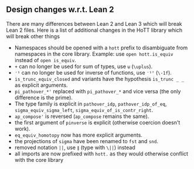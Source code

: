 ## Design changes w.r.t. Lean 2

There are many differences between Lean 2 and Lean 3 which will break Lean 2 files. Here is a list of additional changes in the HoTT library which will break other things

* Namespaces should be opened with a `hott` prefix to disambiguate from namespaces in the core library. Example: use `open hott.is_equiv` instead of `open is_equiv`.
* `+` can no longer be used for sum of types, use `⊎` (`\uplus`).
* `⁻¹` can no longer be used for inverse of functions, use `⁻¹ᶠ` (`\-1f`).
* `is_trunc_equiv_closed` and variants have the hypothesis `is_trunc _ _` as explicit arguments.
* `pi_pathover_*'` replaced with `pi_pathover_*` and vice versa (the only difference is the prime).
* The type family is explicit in `pathover_idp`, `pathover_idp_of_eq`, `sigma_equiv_sigma_left`, `sigma_equiv_of_is_contr_right`.
* `ap_compose'` is reversed (`ap_compose` remains the same).
* the first argument of `pinverse` is explicit (otherwise coercion doesn't work).
* `eq_equiv_homotopy` now has more explicit arguments.
* the projections of `sigma` have been renamed to `fst` and `snd`.
* removed notation `||`, use `∥` (type with `\||`) instead
* all imports are now prefixed with `hott.` as they would otherwise conflict with the core library
<!-- (to do) * renamed `eq_of_fn_eq_fn` to `inj` -->
